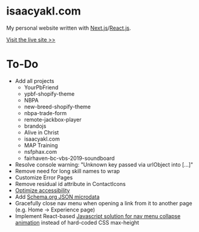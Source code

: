 # isaacyakl.com

My personal website written with [Next.js](https://nextjs.org/)/[React.js](https://reactjs.org/).

[Visit the live site &gt;&gt;](https://www.isaacyakl.com)

# To-Do

-  Add all projects
   -  YourPbFriend
   -  ypbf-shopify-theme
   -  NBPA
   -  new-breed-shopify-theme
   -  nbpa-trade-form
   -  remote-jackbox-player
   -  brandojs
   -  Alive in Christ
   -  isaacyakl.com
   -  MAP Training
   -  nsfphax.com
   -  fairhaven-bc-vbs-2019-soundboard
-  Resolve console warning: "Unknown key passed via urlObject into [...]"
-  Remove need for long skill names to wrap
-  Customize Error Pages
-  Remove residual id attribute in ContactIcons
-  [Optimize accessibility](https://medium.com/weekly-webtips/accessibility-and-seo-optimizations-in-next-js-app-472515a50ffc)
-  Add [Schema.org JSON microdata](https://github.com/joshbuchea/HEAD#schemaorg)
-  Gracefully close nav menu when opening a link from it to another page (e.g. Home -> Experience page)
-  Implement React-based [Javascript solution for nav menu collapse animation](https://css-tricks.com/using-css-transitions-auto-dimensions/#technique-3-javascript) instead of hard-coded CSS max-height
